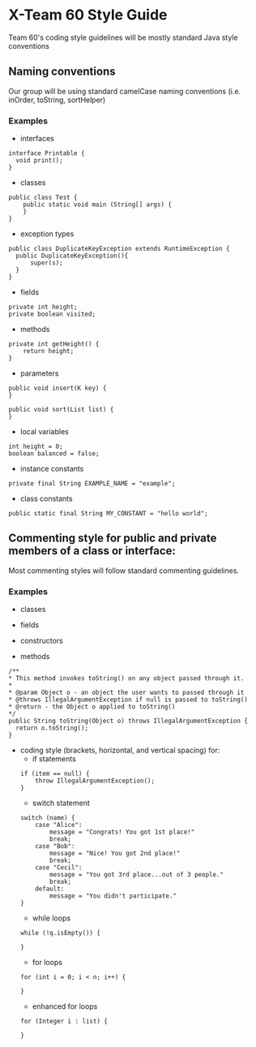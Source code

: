 # X-Team 60 Style Guide

Team 60's coding style guidelines will be mostly standard Java style conventions

## Naming conventions

Our group will be using standard camelCase naming conventions (i.e. inOrder, toString, sortHelper)

### Examples
* interfaces
```
interface Printable {
  void print();
}
```
* classes
```
public class Test {
    public static void main (String[] args) {
    }
}
```
* exception types
```
public class DuplicateKeyException extends RuntimeException {
  public DuplicateKeyException(){
      super(s);
  }
}
```
* fields
```
private int height;
private boolean visited;
```
* methods
```
private int getHeight() {
    return height;
}
```
* parameters
```
public void insert(K key) {
}

public void sort(List list) {
}
```
* local variables
```
int height = 0;
boolean balanced = false;
```
* instance constants
```
private final String EXAMPLE_NAME = "example";
```
* class constants
```
public static final String MY_CONSTANT = "hello world";
```

## Commenting style for public and private members of a class or interface:

Most commenting styles will follow standard commenting guidelines.

### Examples

* classes

* fields
* constructors
* methods
```
/**
* This method invokes toString() on any object passed through it.
*
* @param Object o - an object the user wants to passed through it
* @throws IllegalArgumentException if null is passed to toString()
* @return - the Object o applied to toString()
*/
public String toString(Object o) throws IllegalArgumentException {
  return o.toString();
}
```
* coding style (brackets, horizontal, and vertical spacing) for:
  * if statements
  ```
  if (item == null) {
      throw IllegalArgumentException();
  }
  ```
  * switch statement
  ```
  switch (name) {
      case "Alice":
          message = "Congrats! You got 1st place!"
          break;
      case "Bob":
          message = "Nice! You got 2nd place!"
          break;
      case "Cecil":
          message = "You got 3rd place...out of 3 people."
          break;
      default:
          message = "You didn't participate."
  }
  ```
  * while loops
  ```
  while (!q.isEmpty()) {
  
  }
  ```
  * for loops
  ```
  for (int i = 0; i < n; i++) {
      
  }
  ```
  * enhanced for loops
  ```
  for (Integer i : list) {
  
  }
  ```
